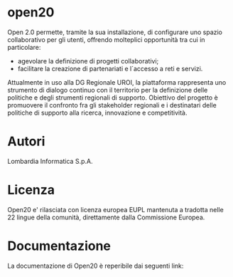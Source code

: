 # open20
Open 2.0 permette, tramite la sua installazione, di configurare uno spazio collaborativo per gli utenti, offrendo molteplici opportunità tra cui in particolare:
  - agevolare la definizione di progetti collaborativi;
  - facilitare la creazione di partenariati e l´accesso a reti e servizi.

Attualmente in uso alla DG Regionale UROI, la piattaforma rappresenta uno strumento di dialogo continuo con il territorio per la definizione delle politiche e degli strumenti regionali di supporto. Obiettivo del progetto è promuovere il confronto fra gli stakeholder regionali e i destinatari delle politiche di supporto alla ricerca, innovazione e competitività. 
  
# Autori
Lombardia Informatica S.p.A.
# Licenza
Open20 e' rilasciata con licenza europea EUPL mantenuta a tradotta nelle 22 lingue della comunità, direttamente dalla Commissione Europea.
# Documentazione
La documentazione di Open20 è reperibile dai seguenti link:

